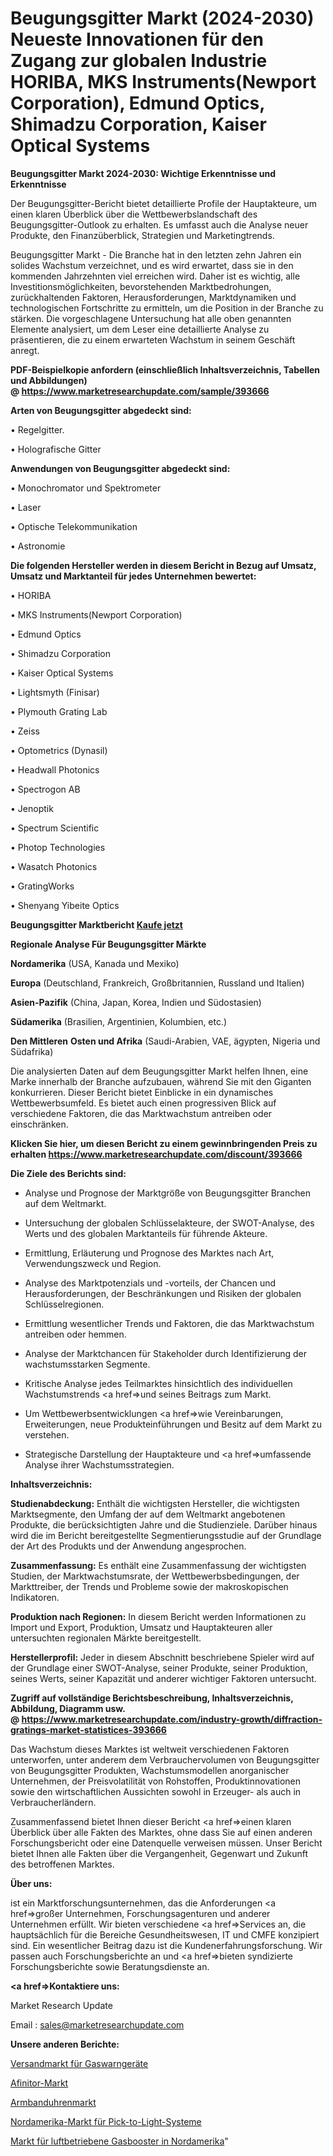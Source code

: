 # Beugungsgitter Markt (2024-2030) Neueste Innovationen für den Zugang zur globalen Industrie HORIBA, MKS Instruments(Newport Corporation), Edmund Optics, Shimadzu Corporation, Kaiser Optical Systems

<strong>Beugungsgitter Markt 2024-2030: Wichtige Erkenntnisse und Erkenntnisse</strong>

Der Beugungsgitter-Bericht bietet detaillierte Profile der Hauptakteure, um einen klaren Überblick über die Wettbewerbslandschaft des Beugungsgitter-Outlook zu erhalten. Es umfasst auch die Analyse neuer Produkte, den Finanzüberblick, Strategien und Marketingtrends.

Beugungsgitter Markt - Die Branche hat in den letzten zehn Jahren ein solides Wachstum verzeichnet, und es wird erwartet, dass sie in den kommenden Jahrzehnten viel erreichen wird. Daher ist es wichtig, alle Investitionsmöglichkeiten, bevorstehenden Marktbedrohungen, zurückhaltenden Faktoren, Herausforderungen, Marktdynamiken und technologischen Fortschritte zu ermitteln, um die Position in der Branche zu stärken. Die vorgeschlagene Untersuchung hat alle oben genannten Elemente analysiert, um dem Leser eine detaillierte Analyse zu präsentieren, die zu einem erwarteten Wachstum in seinem Geschäft anregt.

<strong><b>PDF-Beispielkopie anfordern (einschließlich Inhaltsverzeichnis, Tabellen und Abbildungen) @ </b></strong><strong><a href=https://www.marketresearchupdate.com/sample/393666><strong>https://www.marketresearchupdate.com/sample/393666</u></a></strong></strong>

<strong>Arten von Beugungsgitter abgedeckt sind:</strong>

• Regelgitter.

• Holografische Gitter

<strong>Anwendungen von Beugungsgitter abgedeckt sind:</strong>

• Monochromator und Spektrometer

• Laser

• Optische Telekommunikation

• Astronomie

<strong>Die folgenden Hersteller werden in diesem Bericht in Bezug auf Umsatz, Umsatz und Marktanteil für jedes Unternehmen bewertet:</strong>

• HORIBA

• MKS Instruments(Newport Corporation)

• Edmund Optics

• Shimadzu Corporation

• Kaiser Optical Systems

• Lightsmyth (Finisar)

• Plymouth Grating Lab

• Zeiss

• Optometrics (Dynasil)

• Headwall Photonics

• Spectrogon AB

• Jenoptik

• Spectrum Scientific

• Photop Technologies

• Wasatch Photonics

• GratingWorks

• Shenyang Yibeite Optics

<strong>Beugungsgitter Marktbericht <a href=https://www.marketresearchupdate.com/buynow/393666>Kaufe jetzt</a></strong>

<strong>Regionale Analyse Für Beugungsgitter Märkte</strong>

<strong>Nordamerika</strong> (USA, Kanada und Mexiko)

<strong>Europa</strong> (Deutschland, Frankreich, Großbritannien, Russland und Italien)

<strong>Asien-Pazifik</strong> (China, Japan, Korea, Indien und Südostasien)

<strong>Südamerika</strong> (Brasilien, Argentinien, Kolumbien, etc.)

<strong>Den Mittleren</strong> <strong>Osten und Afrika</strong> (Saudi-Arabien, VAE, ägypten, Nigeria und Südafrika)

Die analysierten Daten auf dem Beugungsgitter Markt helfen Ihnen, eine Marke innerhalb der Branche aufzubauen, während Sie mit den Giganten konkurrieren. Dieser Bericht bietet Einblicke in ein dynamisches Wettbewerbsumfeld. Es bietet auch einen progressiven Blick auf verschiedene Faktoren, die das Marktwachstum antreiben oder einschränken.

<strong>Klicken Sie hier, um diesen Bericht zu einem gewinnbringenden Preis zu erhalten
</strong><strong><a href=https://www.marketresearchupdate.com/discount/393666>https://www.marketresearchupdate.com/discount/393666</b></u></strong></a>

<strong>Die Ziele des Berichts sind:</strong>

- Analyse und Prognose der Marktgröße von Beugungsgitter Branchen auf dem Weltmarkt.

- Untersuchung der globalen Schlüsselakteure, der SWOT-Analyse, des Werts und des globalen Marktanteils für führende Akteure.

- Ermittlung, Erläuterung und Prognose des Marktes nach Art, Verwendungszweck und Region.

- Analyse des Marktpotenzials und -vorteils, der Chancen und Herausforderungen, der Beschränkungen und Risiken der globalen Schlüsselregionen.

- Ermittlung wesentlicher Trends und Faktoren, die das Marktwachstum antreiben oder hemmen.

- Analyse der Marktchancen für Stakeholder durch Identifizierung der wachstumsstarken Segmente.

- Kritische Analyse jedes Teilmarktes hinsichtlich des individuellen Wachstumstrends <a href=>und</a> seines Beitrags zum Markt.

- Um Wettbewerbsentwicklungen <a href=>wie</a> Vereinbarungen, Erweiterungen, neue Produkteinführungen und Besitz auf dem Markt zu verstehen.

- Strategische Darstellung der Hauptakteure und <a href=>umfas</a>sende Analyse ihrer Wachstumsstrategien.

<strong>Inhaltsverzeichnis:</strong>

<strong>Studienabdeckung:</strong> Enthält die wichtigsten Hersteller, die wichtigsten Marktsegmente, den Umfang der auf dem Weltmarkt angebotenen Produkte, die berücksichtigten Jahre und die Studienziele. Darüber hinaus wird die im Bericht bereitgestellte Segmentierungsstudie auf der Grundlage der Art des Produkts und der Anwendung angesprochen.

<strong>Zusammenfassung:</strong> Es enthält eine Zusammenfassung der wichtigsten Studien, der Marktwachstumsrate, der Wettbewerbsbedingungen, der Markttreiber, der Trends und Probleme sowie der makroskopischen Indikatoren.

<strong>Produktion nach Regionen:</strong> In diesem Bericht werden Informationen zu Import und Export, Produktion, Umsatz und Hauptakteuren aller untersuchten regionalen Märkte bereitgestellt.

<strong>Herstellerprofil:</strong> Jeder in diesem Abschnitt beschriebene Spieler wird auf der Grundlage einer SWOT-Analyse, seiner Produkte, seiner Produktion, seines Werts, seiner Kapazität und anderer wichtiger Faktoren untersucht.

<strong><b>Zugriff auf vollständige Berichtsbeschreibung, Inhaltsverzeichnis, Abbildung, Diagramm usw. @ </b></strong><strong><a href=https://www.marketresearchupdate.com/industry-growth/diffraction-gratings-market-statistices-393666>https://www.marketresearchupdate.com/industry-growth/diffraction-gratings-market-statistices-393666</a></strong>

Das Wachstum dieses Marktes ist weltweit verschiedenen Faktoren unterworfen, unter anderem dem Verbrauchervolumen von Beugungsgitter von Beugungsgitter Produkten, Wachstumsmodellen anorganischer Unternehmen, der Preisvolatilität von Rohstoffen, Produktinnovationen sowie den wirtschaftlichen Aussichten sowohl in Erzeuger- als auch in Verbraucherländern.

Zusammenfassend bietet Ihnen dieser Bericht <a href=>einen</a> klaren Überblick über alle Fakten des Marktes, ohne dass Sie auf einen anderen Forschungsbericht oder eine Datenquelle verweisen müssen. Unser Bericht bietet Ihnen alle Fakten über die Vergangenheit, Gegenwart und Zukunft des betroffenen Marktes.

<strong>Über uns:</strong>

 ist ein Marktforschungsunternehmen, das die Anforderungen <a href=>großer</a> Unternehmen, Forschungsagenturen und anderer Unternehmen erfüllt. Wir bieten verschiedene <a href=>Services</a> an, die hauptsächlich für die Bereiche Gesundheitswesen, IT und CMFE konzipiert sind. Ein wesentlicher Beitrag dazu ist die Kundenerfahrungsforschung. Wir passen auch Forschungsberichte an und <a href=>bieten</a> syndizierte Forschungsberichte sowie Beratungsdienste an.

<strong><a href=>Kontaktiere uns:</a></strong>

Market Research Update

Email : sales@marketresearchupdate.com

<strong>Unsere anderen Berichte:</strong>

<a href=https://www.linkedin.com/pulse/gas-detectors-shipping-market-insights-2023>Versandmarkt für Gaswarngeräte</a>

<a href=https://www.linkedin.com/pulse/afinitor-market-outlooks-2023-size-shares-growth-regions>Afinitor-Markt</a>

<a href=https://www.linkedin.com/pulse/wrist-watches-market-report-2023-top-company-trends-future>Armbanduhrenmarkt</a>

<a href=https://www.linkedin.com/pulse/north-america-pick-to-light-system-market-2030>Nordamerika-Markt für Pick-to-Light-Systeme</a>

<a href=https://www.linkedin.com/pulse/north-america-air-driven-gas-boosters-market>Markt für luftbetriebene Gasbooster in Nordamerika</a>"
